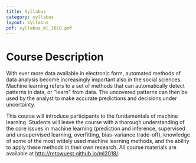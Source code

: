 ```yaml
---
title: Syllabus
category: syllabus
layout: syllabus
pdf: syllabus_ml_2018.pdf
---
```


# Course Description

With ever more data available in electronic form, automated methods of data analysis become increasingly important also in the social sciences. Machine learning refers to a set of methods that can automatically detect patterns in data, or "learn" from data. The uncovered patterns can then be used by the analyst to make accurate predictions and decisions under uncertainty.

This course will introduce participants to the fundamentals of machine learning. Students will leave the course with a thorough understanding of the core issues in machine learning (prediction and inference, supervised and unsupervised learning, overfitting, bias-variance trade-off), knowledge of some of the most widely used machine learning methods, and the ability to apply these methods in their own research. All course materials are available at <http://retowuest.github.io/ml2018/>.
